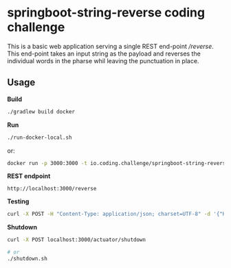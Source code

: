 # springboot-string-reverse coding challenge
This is a basic web application serving a single REST end-point */reverse*. This end-point takes an input string as the payload and reverses the individual words in the pharse whil leaving the punctuation in place.

## Usage
__Build__
```bash
./gradlew build docker
```

__Run__
```bash
./run-docker-local.sh
```
or:
```bash
docker run -p 3000:3000 -t io.coding.challenge/springboot-string-reverse
```

__REST endpoint__
```
http://localhost:3000/reverse
```

__Testing__
```bash
curl -X POST -H "Content-Type: application/json; charset=UTF-8" -d '{"Hello World!"}' localhost:3000/reverse
```

__Shutdown__
```bash
curl -X POST localhost:3000/actuator/shutdown

# or
./shutdown.sh
```
